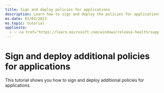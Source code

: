 ```yaml
---
title: Sign and deploy policies for applications
description: Learn how to sign and deploy the policies for applications.
ms.date: 03/03/2023
ms.topic: tutorial
appliesto:
  - ✅ <a href="https://learn.microsoft.com/windows/release-health/supported-versions-windows-client" target="_blank">Windows 11 SE, version 22H2 and later</a>
---
```


# Sign and deploy additional policies for applications

This tutorial shows you how to sign and deploy additional policies for applications.